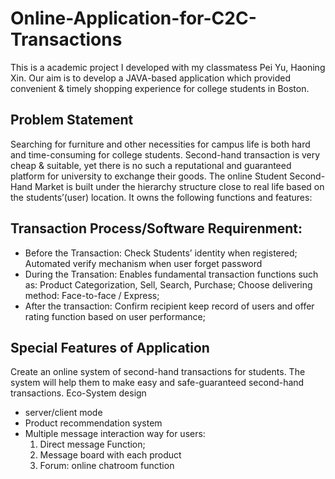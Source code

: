 # Online-Application-for-C2C-Transactions
This is a academic project I developed with my classmatess Pei Yu, Haoning Xin.
Our aim is to develop a JAVA-based application which provided convenient & timely shopping experience for college students in Boston.

## Problem Statement
Searching for furniture and other necessities for campus life is both hard and time-consuming for college students. 
Second-hand transaction is very cheap & suitable, yet there is no such a reputational and guaranteed platform for university 
to exchange their goods. 
The online Student Second-Hand Market is built under the hierarchy structure close to real life based on the students’(user) location. 
It owns the following functions and features:

## Transaction Process/Software Requirenment:
+ Before the Transaction:
Check Students’ identity when registered;
Automated verify mechanism when user forget password
+ During the Transation:
Enables fundamental transaction functions such as: Product Categorization, Sell, Search, Purchase;
Choose delivering method: Face-to-face / Express;
+ After the transaction: 
Confirm recipient 
keep record of users and offer rating function based on user performance;

## Special Features of Application
Create an online system of second-hand transactions for students. The system will help them to make easy and safe-guaranteed second-hand transactions. Eco-System design
+ server/client mode 
+ Product recommendation system
+ Multiple message interaction way for users:
  1. Direct message Function;
  2. Message board with each product 
  3. Forum: online chatroom function

